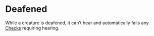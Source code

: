 # Deafened

While a creature is deafened, it can’t hear and automatically fails any [Checks](../Game%20Procedures/Check.md) requiring hearing.